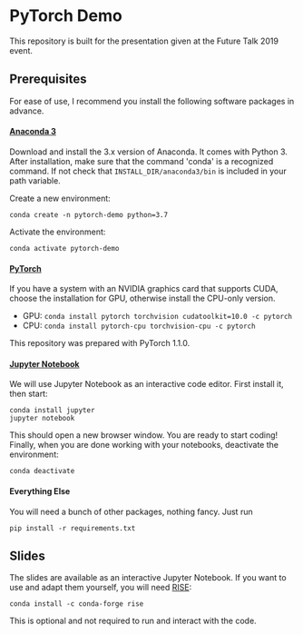 # PyTorch Demo

This repository is built for the presentation given at the Future Talk 2019 event. 

## Prerequisites 

For ease of use, I recommend you install the following software packages in advance.

#### [Anaconda 3][1]

Download and install the 3.x version of Anaconda. It comes with Python 3. After installation, make sure that the command 'conda' is a recognized command. If not check that ```INSTALL_DIR/anaconda3/bin``` is included in your path variable. 

Create a new environment: 

~~~
conda create -n pytorch-demo python=3.7
~~~

Activate the environment: 
~~~
conda activate pytorch-demo
~~~

#### [PyTorch][2] 

If you have a system with an NVIDIA graphics card that supports CUDA, choose the installation for GPU, otherwise install the CPU-only version. 
- GPU: ``` conda install pytorch torchvision cudatoolkit=10.0 -c pytorch ``` 
- CPU: ``` conda install pytorch-cpu torchvision-cpu -c pytorch ``` 

This repository was prepared with PyTorch 1.1.0. 

#### [Jupyter Notebook][3] 

We will use Jupyter Notebook as an interactive code editor. First install it, then start:
~~~
conda install jupyter
jupyter notebook
~~~

This should open a new browser window. You are ready to start coding!
Finally, when you are done working with your notebooks, deactivate the environment: 
~~~ 
conda deactivate
~~~

#### Everything Else

You will need a bunch of other packages, nothing fancy. Just run
```
pip install -r requirements.txt
```

## Slides

The slides are available as an interactive Jupyter Notebook. If you want to use and adapt them yourself, you will need [RISE][4]:
~~~
conda install -c conda-forge rise
~~~
This is optional and not required to run and interact with the code. 

[1]: https://www.anaconda.com/distribution/ "Install Anaconda"
[2]: https://pytorch.org/ "Install PyTorch"
[3]: https://jupyter.org/install.html "Install Jupyter Notebook"
[4]: https://github.com/damianavila/RISE "RISE"

